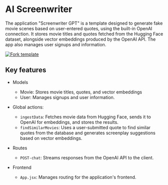 # AI Screenwriter

The application "Screenwriter GPT" is a template designed to generate fake movie scenes based on user-entered quotes, using the built-in OpenAI connection. It stores movie titles and quotes fetched from the Hugging Face dataset, alongside vector embeddings produced by the OpenAI API. The app also manages user signups and information.

[![Fork template](https://img.shields.io/badge/Fork%20template-%233A0CFF?style=for-the-badge)](https://app.gadget.dev/auth/fork?domain=ai-screenwriter-template.gadget.app)

## Key features

- Models

  - Movie: Stores movie titles, quotes, and vector embeddings
  - User: Manages signups and user information.

- Global actions:

  - `ingestData`: Fetches movie data from Hugging Face, sends it to OpenAI for embeddings, and stores the results.
  - `findSimilarMovies`: Uses a user-submitted quote to find similar quotes from the database and generates screenplay suggestions based on vector embeddings.

- Routes

  - `POST-chat`: Streams responses from the OpenAI API to the client.

- Frontend

  - `App.jsx`: Manages routing for the application's frontend.

